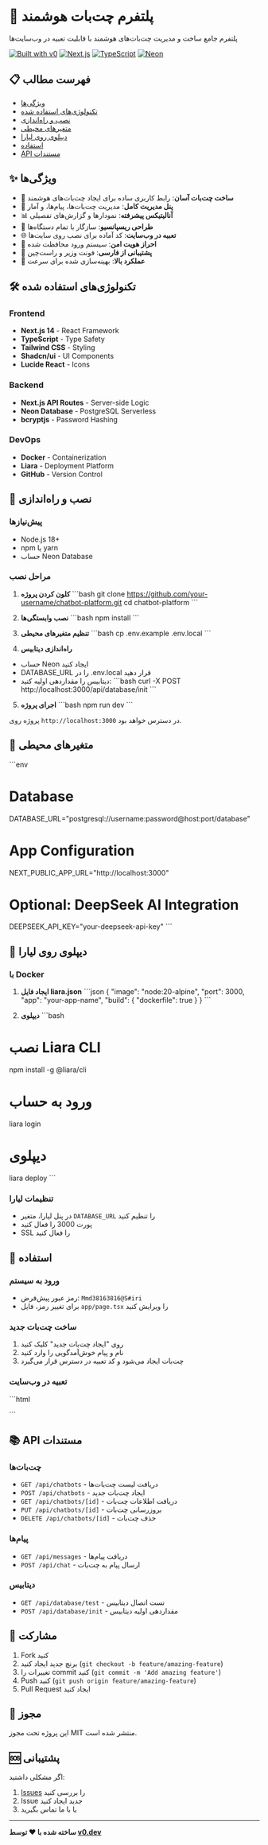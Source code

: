 # 🤖 پلتفرم چت‌بات هوشمند

پلتفرم جامع ساخت و مدیریت چت‌بات‌های هوشمند با قابلیت تعبیه در وب‌سایت‌ها

[![Built with v0](https://img.shields.io/badge/Built%20with-v0.dev-black?style=for-the-badge)](https://v0.dev)
[![Next.js](https://img.shields.io/badge/Next.js-14-black?style=for-the-badge&logo=next.js)](https://nextjs.org)
[![TypeScript](https://img.shields.io/badge/TypeScript-5-blue?style=for-the-badge&logo=typescript)](https://typescriptlang.org)
[![Neon](https://img.shields.io/badge/Database-Neon-green?style=for-the-badge)](https://neon.tech)

## 📋 فهرست مطالب

- [ویژگی‌ها](#ویژگی‌ها)
- [تکنولوژی‌های استفاده شده](#تکنولوژی‌های-استفاده-شده)
- [نصب و راه‌اندازی](#نصب-و-راه‌اندازی)
- [متغیرهای محیطی](#متغیرهای-محیطی)
- [دیپلوی روی لیارا](#دیپلوی-روی-لیارا)
- [استفاده](#استفاده)
- [API مستندات](#api-مستندات)

## ✨ ویژگی‌ها

- 🎯 **ساخت چت‌بات آسان**: رابط کاربری ساده برای ایجاد چت‌بات‌های هوشمند
- 🔧 **پنل مدیریت کامل**: مدیریت چت‌بات‌ها، پیام‌ها، و آمار
- 📊 **آنالیتیکس پیشرفته**: نمودارها و گزارش‌های تفصیلی
- 🎨 **طراحی ریسپانسیو**: سازگار با تمام دستگاه‌ها
- 🌐 **تعبیه در وب‌سایت**: کد آماده برای نصب روی سایت‌ها
- 🔐 **احراز هویت امن**: سیستم ورود محافظت شده
- 📱 **پشتیبانی از فارسی**: فونت وزیر و راست‌چین
- 🚀 **عملکرد بالا**: بهینه‌سازی شده برای سرعت

## 🛠 تکنولوژی‌های استفاده شده

### Frontend
- **Next.js 14** - React Framework
- **TypeScript** - Type Safety
- **Tailwind CSS** - Styling
- **Shadcn/ui** - UI Components
- **Lucide React** - Icons

### Backend
- **Next.js API Routes** - Server-side Logic
- **Neon Database** - PostgreSQL Serverless
- **bcryptjs** - Password Hashing

### DevOps
- **Docker** - Containerization
- **Liara** - Deployment Platform
- **GitHub** - Version Control

## 🚀 نصب و راه‌اندازی

### پیش‌نیازها
- Node.js 18+
- npm یا yarn
- حساب Neon Database

### مراحل نصب

1. **کلون کردن پروژه**
\`\`\`bash
git clone https://github.com/your-username/chatbot-platform.git
cd chatbot-platform
\`\`\`

2. **نصب وابستگی‌ها**
\`\`\`bash
npm install
\`\`\`

3. **تنظیم متغیرهای محیطی**
\`\`\`bash
cp .env.example .env.local
\`\`\`

4. **راه‌اندازی دیتابیس**
- حساب Neon ایجاد کنید
- DATABASE_URL را در .env.local قرار دهید
- دیتابیس را مقداردهی اولیه کنید:
\`\`\`bash
curl -X POST http://localhost:3000/api/database/init
\`\`\`

5. **اجرای پروژه**
\`\`\`bash
npm run dev
\`\`\`

پروژه روی `http://localhost:3000` در دسترس خواهد بود.

## 🔧 متغیرهای محیطی

\`\`\`env
# Database
DATABASE_URL="postgresql://username:password@host:port/database"

# App Configuration
NEXT_PUBLIC_APP_URL="http://localhost:3000"

# Optional: DeepSeek AI Integration
DEEPSEEK_API_KEY="your-deepseek-api-key"
\`\`\`

## 🐳 دیپلوی روی لیارا

### با Docker

1. **ایجاد فایل liara.json**
\`\`\`json
{
  "image": "node:20-alpine",
  "port": 3000,
  "app": "your-app-name",
  "build": {
    "dockerfile": true
  }
}
\`\`\`

2. **دیپلوی**
\`\`\`bash
# نصب Liara CLI
npm install -g @liara/cli

# ورود به حساب
liara login

# دیپلوی
liara deploy
\`\`\`

### تنظیمات لیارا
- در پنل لیارا، متغیر `DATABASE_URL` را تنظیم کنید
- پورت 3000 را فعال کنید
- SSL را فعال کنید

## 📖 استفاده

### ورود به سیستم
- رمز عبور پیش‌فرض: `Mmd38163816@S#iri`
- برای تغییر رمز، فایل `app/page.tsx` را ویرایش کنید

### ساخت چت‌بات جدید
1. روی "ایجاد چت‌بات جدید" کلیک کنید
2. نام و پیام خوش‌آمدگویی را وارد کنید
3. چت‌بات ایجاد می‌شود و کد تعبیه در دسترس قرار می‌گیرد

### تعبیه در وب‌سایت
\`\`\`html
<script>
  (function() {
    var script = document.createElement('script');
    script.src = 'https://your-domain.com/widget/CHATBOT_ID';
    script.async = true;
    document.head.appendChild(script);
  })();
</script>
\`\`\`

## 📚 API مستندات

### چت‌بات‌ها
- `GET /api/chatbots` - دریافت لیست چت‌بات‌ها
- `POST /api/chatbots` - ایجاد چت‌بات جدید
- `GET /api/chatbots/[id]` - دریافت اطلاعات چت‌بات
- `PUT /api/chatbots/[id]` - بروزرسانی چت‌بات
- `DELETE /api/chatbots/[id]` - حذف چت‌بات

### پیام‌ها
- `GET /api/messages` - دریافت پیام‌ها
- `POST /api/chat` - ارسال پیام به چت‌بات

### دیتابیس
- `GET /api/database/test` - تست اتصال دیتابیس
- `POST /api/database/init` - مقداردهی اولیه دیتابیس

## 🤝 مشارکت

1. Fork کنید
2. برنچ جدید ایجاد کنید (`git checkout -b feature/amazing-feature`)
3. تغییرات را commit کنید (`git commit -m 'Add amazing feature'`)
4. Push کنید (`git push origin feature/amazing-feature`)
5. Pull Request ایجاد کنید

## 📄 مجوز

این پروژه تحت مجوز MIT منتشر شده است.

## 🆘 پشتیبانی

اگر مشکلی داشتید:
1. [Issues](https://github.com/your-username/chatbot-platform/issues) را بررسی کنید
2. Issue جدید ایجاد کنید
3. یا با ما تماس بگیرید

---

**ساخته شده با ❤️ توسط [v0.dev](https://v0.dev)**
